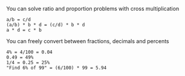 You can solve ratio and proportion problems with cross multiplication

```
a/b = c/d
(a/b) * b * d = (c/d) * b * d
a * d = c * b
```

You can freely convert between fractions, decimals and percents

```
4% = 4/100 = 0.04
0.49 = 49%
1/4 = 0.25 = 25%
"Find 6% of 99" = (6/100) * 99 = 5.94
```
